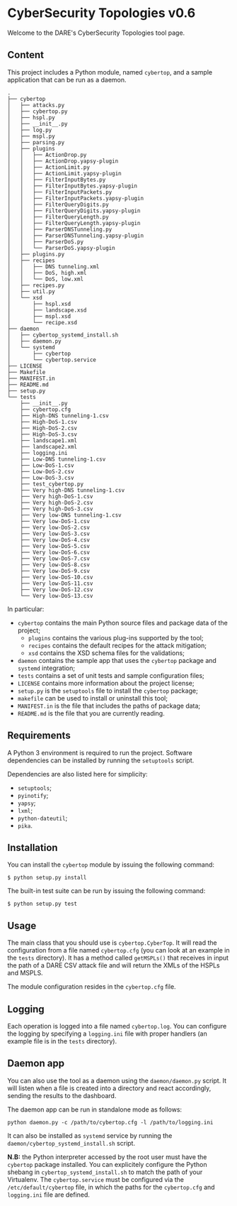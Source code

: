 # CyberSecurity Topologies v0.6

Welcome to the DARE's CyberSecurity Topologies tool page.

## Content

This project includes a Python module, named `cybertop`, and a sample application that can be run as a daemon.

```
.
├── cybertop
│   ├── attacks.py
│   ├── cybertop.py
│   ├── hspl.py
│   ├── __init__.py
│   ├── log.py
│   ├── mspl.py
│   ├── parsing.py
│   ├── plugins
│   │   ├── ActionDrop.py
│   │   ├── ActionDrop.yapsy-plugin
│   │   ├── ActionLimit.py
│   │   ├── ActionLimit.yapsy-plugin
│   │   ├── FilterInputBytes.py
│   │   ├── FilterInputBytes.yapsy-plugin
│   │   ├── FilterInputPackets.py
│   │   ├── FilterInputPackets.yapsy-plugin
│   │   ├── FilterQueryDigits.py
│   │   ├── FilterQueryDigits.yapsy-plugin
│   │   ├── FilterQueryLength.py
│   │   ├── FilterQueryLength.yapsy-plugin
│   │   ├── ParserDNSTunneling.py
│   │   ├── ParserDNSTunneling.yapsy-plugin
│   │   ├── ParserDoS.py
│   │   └── ParserDoS.yapsy-plugin
│   ├── plugins.py
│   ├── recipes
│   │   ├── DNS tunneling.xml
│   │   ├── DoS, high.xml
│   │   └── DoS, low.xml
│   ├── recipes.py
│   ├── util.py
│   └── xsd
│       ├── hspl.xsd
│       ├── landscape.xsd
│       ├── mspl.xsd
│       └── recipe.xsd
├── daemon
│   ├── cybertop_systemd_install.sh
│   ├── daemon.py
│   └── systemd
│       ├── cybertop
│       └── cybertop.service
├── LICENSE
├── Makefile
├── MANIFEST.in
├── README.md
├── setup.py
└── tests
    ├── __init__.py
    ├── cybertop.cfg
    ├── High-DNS tunneling-1.csv
    ├── High-DoS-1.csv
    ├── High-DoS-2.csv
    ├── High-DoS-3.csv
    ├── landscape1.xml
    ├── landscape2.xml
    ├── logging.ini
    ├── Low-DNS tunneling-1.csv
    ├── Low-DoS-1.csv
    ├── Low-DoS-2.csv
    ├── Low-DoS-3.csv
    ├── test_cybertop.py
    ├── Very high-DNS tunneling-1.csv
    ├── Very high-DoS-1.csv
    ├── Very high-DoS-2.csv
    ├── Very high-DoS-3.csv
    ├── Very low-DNS tunneling-1.csv
    ├── Very low-DoS-1.csv
    ├── Very low-DoS-2.csv
    ├── Very low-DoS-3.csv
    ├── Very low-DoS-4.csv
    ├── Very low-DoS-5.csv
    ├── Very low-DoS-6.csv
    ├── Very low-DoS-7.csv
    ├── Very low-DoS-8.csv
    ├── Very low-DoS-9.csv
    ├── Very low-DoS-10.csv
    ├── Very low-DoS-11.csv
    ├── Very low-DoS-12.csv
    └── Very low-DoS-13.csv
```

In particular:

- `cybertop` contains the main Python source files and package data of the project;
	- `plugins` contains the various plug-ins supported by the tool;
	- `recipes` contains the default recipes for the attack mitigation;
	- `xsd` contains the XSD schema files for the validations;
- `daemon` contains the sample app that uses the `cybertop` package and `systemd` integration;
- `tests` contains a set of unit tests and sample configuration files;
- `LICENSE` contains more information about the project license;
- `setup.py` is the `setuptools` file to install the `cybertop` package;
- `makefile` can be used to install or uninstall this tool;
- `MANIFEST.in` is the file that includes the paths of package data;
- `README.md` is the file that you are currently reading.

## Requirements

A Python 3 environment is required to run the project. Software dependencies can be installed by running the `setuptools` script.

Dependencies are also listed here for simplicity:

- `setuptools`;
- `pyinotify`;
- `yapsy`;
- `lxml`;
- `python-dateutil`;
- `pika`.

## Installation

You can install the `cybertop` module by issuing the following command:

```
$ python setup.py install
```

The built-in test suite can be run by issuing the following command:

```
$ python setup.py test
```

## Usage

The main class that you should use is `cybertop.CyberTop`.
It will read the configuration from a file named `cybertop.cfg` (you can look at an example in the `tests` directory).
It has a method called `getMSPLs()` that receives in input the path of a DARE CSV attack file and will return the XMLs of the HSPLs and MSPLS.

The module configuration resides in the `cybertop.cfg` file.

## Logging
Each operation is logged into a file named `cybertop.log`. You can configure the logging by specifying a `logging.ini` file with proper handlers (an example file is in the `tests` directory).

## Daemon app

You can also use the tool as a daemon using the `daemon/daemon.py` script. It will listen when a file is created into a directory and react accordingly, sending the results to the dashboard. 

The daemon app can be run in standalone mode as follows:

```
python daemon.py -c /path/to/cybertop.cfg -l /path/to/logging.ini
```

It can also be installed as `systemd` service by running the `daemon/cybertop_systemd_install.sh` script.

**N.B:** the Python interpreter accessed by the root user must have the `cybertop` package installed. You can explicitely configure the Python shebang in `cybertop_systemd_install.sh` to match the path of your Virtualenv.
The `cybertop.service` must be configured via the `/etc/default/cybertop` file, in which the paths for the `cybertop.cfg` and `logging.ini` file are defined.

